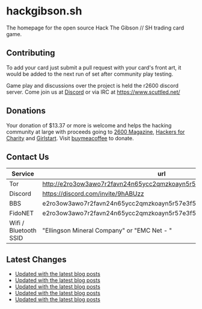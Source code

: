 # hackgibson.sh
The homepage for the open source Hack The Gibson // SH trading card game.


## Contributing

To add your card just submit a pull request with your card's front art, it would be added to the next run of set after community play testing.

Game play and discussions over the project is held the r2600 discord server. Come join us at [Discord](https://discord.com/invite/9hABUzz) or via IRC at https://www.scuttled.net/


## Donations

Your donation of $13.37 or more is welcome and helps the hacking community at large with proceeds going to [2600 Magazine](https://2600.com/), [Hackers for Charity](https://hackersforcharity.org) and [Girlstart](https://girlstart.org).  Visit [buymeacoffee](https://www.buymeacoffee.com/hackgibson.sh) to donate.


## Contact Us

Service | url
-|-
Tor | http://e2ro3ow3awo7r2favn24n65ycc2qmzkoayn5r57e3f56nvjwdcgg32ad.onion
Discord | https://discord.com/invite/9hABUzz
BBS | e2ro3ow3awo7r2favn24n65ycc2qmzkoayn5r57e3f56nvjwdcgg32ad.onion:23
FidoNET | e2ro3ow3awo7r2favn24n65ycc2qmzkoayn5r57e3f56nvjwdcgg32ad.onion:24554
Wifi / Bluetooth SSID | "Ellingson Mineral Company" or "EMC Net - <fidonet address>"

## Latest Changes
<!-- BLOG-POST-LIST:START -->
- [Updated with the latest blog posts](https://github.com/DFW2600/hackgibson.sh/commit/daf6d56fcad0f702bd9330a7c3297750ec1e46ac)
- [Updated with the latest blog posts](https://github.com/DFW2600/hackgibson.sh/commit/52626bf35cedc2e0d53026998cee035c2ba6fbce)
- [Updated with the latest blog posts](https://github.com/DFW2600/hackgibson.sh/commit/b3b6d4bd7e6f894c2ba32af335312277b492078c)
- [Updated with the latest blog posts](https://github.com/DFW2600/hackgibson.sh/commit/eedba8bf66ee0a46d3571024485e5c55e160b055)
- [Updated with the latest blog posts](https://github.com/DFW2600/hackgibson.sh/commit/77f4d85d7821ee77923c7129c97ad5422516f9d6)
<!-- BLOG-POST-LIST:END -->
